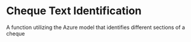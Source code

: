 # Cheque Text Identification 
 A function utilizing the Azure model that identifies different sections of a cheque
